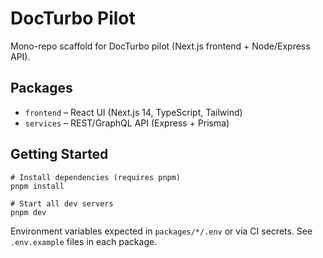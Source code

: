 # DocTurbo Pilot

Mono-repo scaffold for DocTurbo pilot (Next.js frontend + Node/Express API).

## Packages

- `frontend` – React UI (Next.js 14, TypeScript, Tailwind)
- `services` – REST/GraphQL API (Express + Prisma)

## Getting Started

```
# Install dependencies (requires pnpm)
pnpm install

# Start all dev servers
pnpm dev
```

Environment variables expected in `packages/*/.env` or via CI secrets. See `.env.example` files in each package.
